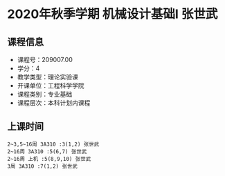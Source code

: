 # 2020年秋季学期 机械设计基础I 张世武






## 课程信息

- 课程号：209007.00
- 学分：4
- 教学类型：理论实验课
- 开课单位：工程科学学院
- 课程类别：专业基础
- 课程层次：本科计划内课程

## 上课时间

```
2~3,5~16周 3A310 :3(1,2) 张世武
2~16周 3A310 :5(6,7) 张世武
2~16周 上机 :5(8,9,10) 张世武
3周 3A310 :7(1,2) 张世武
```

